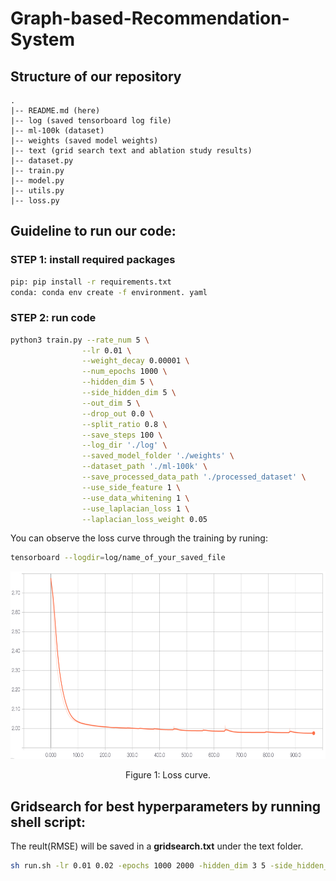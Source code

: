 # Graph-based-Recommendation-System
## Structure of our repository
	.
	|-- README.md (here)
	|-- log (saved tensorboard log file)
	|-- ml-100k (dataset)
	|-- weights (saved model weights)
	|-- text (grid search text and ablation study results)
	|-- dataset.py 
	|-- train.py 
	|-- model.py
	|-- utils.py
	|-- loss.py

## Guideline to run our code:
### STEP 1: install required packages
```bash
pip: pip install -r requirements.txt   
conda: conda env create -f environment. yaml
```

### STEP 2: run code
```bash
python3 train.py --rate_num 5 \
                --lr 0.01 \
                --weight_decay 0.00001 \
                --num_epochs 1000 \
                --hidden_dim 5 \
                --side_hidden_dim 5 \
                --out_dim 5 \
                --drop_out 0.0 \
                --split_ratio 0.8 \
                --save_steps 100 \
                --log_dir './log' \
                --saved_model_folder './weights' \
                --dataset_path './ml-100k' \
                --save_processed_data_path './processed_dataset' \
                --use_side_feature 1 \
                --use_data_whitening 1 \
                --use_laplacian_loss 1 \
                --laplacian_loss_weight 0.05
```
You can observe the loss curve through the training by runing:
```bash
tensorboard --logdir=log/name_of_your_saved_file
```
<p align="center">
  <img width="700" height="300" src="image/loss_curve.png"/>
</p>
<p align="center">Figure 1: Loss curve.
</p>

## Gridsearch for best hyperparameters by running shell script:
The reult(RMSE) will be saved in a **gridsearch.txt** under the text folder.
```bash
sh run.sh -lr 0.01 0.02 -epochs 1000 2000 -hidden_dim 3 5 -side_hidden_dim 3 5 -dropout 0 0.1 0.2 -use_side_feature 0 1 -use_data_whitening 0 1 -use_laplacian_loss 0 1 -laplacian_loss_weight 0.05 0.1 | tee -a text/gridsearch.txt
```
